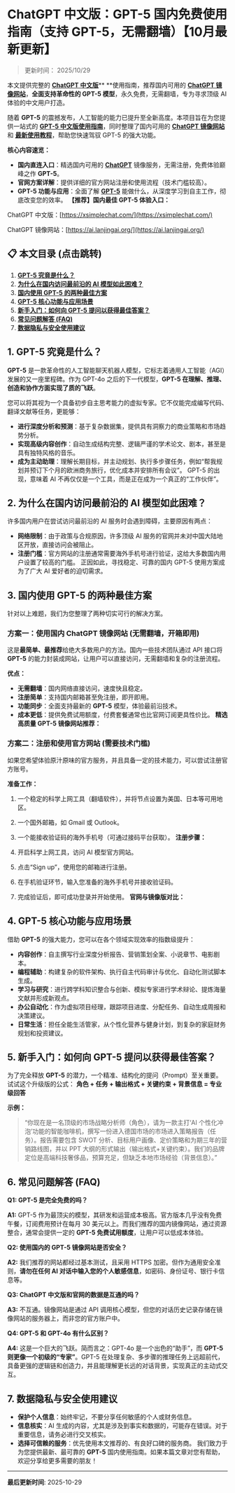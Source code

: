 # ChatGPT 中文版：GPT-5 国内免费使用指南（支持 GPT-5，无需翻墙）【10月最新更新】

> 更新时间： 2025/10/29

本文提供完整的 [**ChatGPT 中文版**](https://xsimplechat.com/)** **使用指南，推荐国内可用的 [**ChatGPT 镜像网站**](https://ai.lanjingchat.com/)，**全面支持革命性的 GPT-5 模型**，永久免费，无需翻墙，专为寻求顶级 AI 体验的中文用户打造。

随着 **GPT-5** 的震撼发布，人工智能的能力已提升至全新高度。本项目旨在为您提供一站式的 [**GPT-5 中文版使用指南**](https://xsimplechat.com/)，同时整理了国内可用的 [**ChatGPT 镜像网站**](https://ai.lanjingchat.com/) 和 [**最新使用教程**](https://xsimplechat.com/)，帮助您快速驾驭 GPT-5 的强大功能。

**核心内容速览：**

- **国内直连入口**：精选国内可用的 [**ChatGPT**](https://ai.lanjingchat.com/) 镜像服务，无需注册，免费体验巅峰之作 **GPT-5**。
- **官网方案详解**：提供详细的官方网站注册和使用流程（技术门槛较高）。
- **GPT-5 功能与应用**：全面了解 [**GPT-5**](https://ai.lanjingchat.com/) 能做什么，从深度学习到自主工作，彻底改变您的效率。
**【推荐】国内最佳 GPT-5 体验入口：**

ChatGPT 中文版：[https://xsimplechat.com/](https://xsimplechat.com/)

ChatGPT 镜像网站：[https://ai.lanjingai.org/](https://ai.lanjingai.org/)

## 📋 本文目录 (点击跳转)

1. [**GPT-5 究竟是什么？**](https://www.notion.so/2920230047c780a0b558e8d78590c31b?v=2920230047c780fc9997000cc02f2f02&p=2930230047c780aca9aee09ea612f723&pm=s#gpt-5-%E7%A9%B6%E7%AB%9F%E6%98%AF%E4%BB%80%E4%B9%88)
1. [**为什么在国内访问最前沿的 AI 模型如此困难？**](https://www.notion.so/2920230047c780a0b558e8d78590c31b?v=2920230047c780fc9997000cc02f2f02&p=2930230047c780aca9aee09ea612f723&pm=s#%E4%B8%BA%E4%BB%80%E4%B9%88%E5%9C%A8%E5%9B%BD%E5%86%85%E8%AE%BF%E9%97%AE%E6%9C%80%E5%89%8D%E6%B2%BF%E7%9A%84-ai-%E6%A8%A1%E5%9E%8B%E5%A6%82%E6%AD%A4%E5%9B%B0%E9%9A%BE)
1. [**国内使用 GPT-5 的两种最佳方案**](https://www.notion.so/2920230047c780a0b558e8d78590c31b?v=2920230047c780fc9997000cc02f2f02&p=2930230047c780aca9aee09ea612f723&pm=s#%E5%9B%BD%E5%86%85%E4%BD%BF%E7%94%A8-gpt-5-%E7%9A%84%E4%B8%A4%E7%A7%8D%E6%9C%80%E4%BD%B3%E6%96%B9%E6%A1%88)
1. [**GPT-5 核心功能与应用场景**](https://www.notion.so/2920230047c780a0b558e8d78590c31b?v=2920230047c780fc9997000cc02f2f02&p=2930230047c780aca9aee09ea612f723&pm=s#gpt-5-%E6%A0%B8%E5%BF%83%E5%8A%9F%E8%83%BD%E4%B8%8E%E5%BA%94%E7%94%A8%E5%9C%BA%E6%99%AF)
1. [**新手入门：如何向 GPT-5 提问以获得最佳答案？**](https://www.notion.so/2920230047c780a0b558e8d78590c31b?v=2920230047c780fc9997000cc02f2f02&p=2930230047c780aca9aee09ea612f723&pm=s#%E6%96%B0%E6%89%8B%E5%85%A5%E9%97%A8%E5%A6%82%E4%BD%95%E5%90%91-gpt-5-%E6%8F%90%E9%97%AE%E4%BB%A5%E8%8E%B7%E5%BE%97%E6%9C%80%E4%BD%B3%E7%AD%94%E6%A1%88)
1. [**常见问题解答 (FAQ)**](https://www.notion.so/2920230047c780a0b558e8d78590c31b?v=2920230047c780fc9997000cc02f2f02&p=2930230047c780aca9aee09ea612f723&pm=s#%E5%B8%B8%E8%A7%81%E9%97%AE%E9%A2%98%E8%A7%A3%E7%AD%94-faq)
1. [**数据隐私与安全使用建议**](https://www.notion.so/2920230047c780a0b558e8d78590c31b?v=2920230047c780fc9997000cc02f2f02&p=2930230047c780aca9aee09ea612f723&pm=s#%E6%95%B0%E6%8D%AE%E9%9A%90%E7%A7%81%E4%B8%8E%E5%AE%89%E5%85%A8%E4%BD%BF%E7%94%A8%E5%BB%BA%E8%AE%AE)
## **1. GPT-5 究竟是什么？**

**GPT-5** 是一款革命性的人工智能聊天机器人模型，它标志着通用人工智能（AGI）发展的又一座里程碑。作为 GPT-4o 之后的下一代模型，**GPT-5 在理解、推理、创造和协作方面实现了质的飞跃**。

您可以将其视为一个具备初步自主思考能力的虚拟专家。它不仅能完成编写代码、翻译文献等任务，更能够：

- **进行深度分析和预测**：基于复杂数据集，提供具有洞察力的商业策略和市场趋势分析。
- **实现高级内容创作**：自动生成结构完整、逻辑严谨的学术论文、剧本，甚至是具有独特风格的音乐。
- **成为主动助理**：理解长期目标，并主动规划、执行多步骤任务，例如“帮我规划并预订下个月的欧洲商务旅行，优化成本并安排所有会议”。
GPT-5 的出现，意味着 AI 不再仅仅是一个工具，而是正在成为一个真正的“工作伙伴”。

## **2. 为什么在国内访问最前沿的 AI 模型如此困难？**

许多国内用户在尝试访问最前沿的 AI 服务时会遇到障碍，主要原因有两点：

- **网络限制**：由于政策与合规原因，许多顶级 AI 服务的官网并未对中国大陆地区开放，直接访问会被阻止。
- **注册门槛**：官方网站的注册通常需要海外手机号进行验证，这给大多数国内用户设置了较高的门槛。
正因如此，寻找稳定、可靠的国内 GPT-5 使用方案成为了广大 AI 爱好者的迫切需求。

## **3. 国内使用 GPT-5 的两种最佳方案**

针对以上难题，我们为您整理了两种切实可行的解决方案。

### 方案一：使用国内 ChatGPT 镜像网站 (无需翻墙，开箱即用)

这是**最简单、最推荐**给绝大多数用户的方法。国内一些技术团队通过 API 接口将 **GPT-5** 的能力封装成网站，让用户可以直接访问，无需翻墙和复杂的注册流程。

**优点：**

- **无需翻墙**：国内网络直接访问，速度快且稳定。
- **注册简单**：支持国内邮箱甚至免注册，即开即用。
- **功能同步**：全面支持最新的 **GPT-5** 模型，体验最前沿技术。
- **成本更低**：提供免费试用额度，付费套餐通常也比官网订阅更具性价比。
**精选高质量 GPT-5 镜像网站推荐：**

### 方案二：注册和使用官方网站 (需要技术门槛)

如果您希望体验原汁原味的官方服务，并且具备一定的技术能力，可以尝试注册官方账号。

**准备工作：**

1. 一个稳定的科学上网工具（翻墙软件），并将节点设置为美国、日本等可用地区。
1. 一个国外邮箱，如 Gmail 或 Outlook。
1. 一个能接收验证码的海外手机号（可通过接码平台获取）。
**注册步骤：**

1. 开启科学上网工具，访问 AI 模型官方网站。
1. 点击“Sign up”，使用您的邮箱进行注册。
1. 在手机验证环节，输入您准备的海外手机号并接收验证码。
1. 完成验证后，即可成功登录并开始使用。
**官网与镜像版对比：**

## **4. GPT-5 核心功能与应用场景**

借助 **GPT-5** 的强大能力，您可以在各个领域实现效率的指数级提升：

- **内容创作**：自主撰写行业深度分析报告、营销策划全案、小说章节、电影剧本。
- **编程辅助**：构建复杂的软件架构、执行自主代码审计与优化、自动化测试脚本生成。
- **学习与研究**：进行跨学科知识整合与创新、模拟专家进行学术辩论、提炼海量文献并形成新观点。
- **办公自动化**：作为虚拟项目经理，跟踪项目进度、分配任务、自动生成周报和决策建议。
- **日常生活**：担任全能生活管家，从个性化营养与健身计划，到复杂的家庭财务规划和投资建议。
## **5. 新手入门：如何向 GPT-5 提问以获得最佳答案？**

为了完全释放 **GPT-5** 的潜力，一个精准、结构化的提问（Prompt）至关重要。试试这个升级版的公式：
**角色 + 任务 + 输出格式 + 关键约束 + 背景信息 = 专业级回答**

**示例：**

> “你现在是一名顶级的市场战略分析师（角色），请为一款主打‘AI 个性化冲泡’功能的智能咖啡机，撰写一份进入德国市场的市场进入策略报告（任务）。报告需要包含 SWOT 分析、目标用户画像、定价策略和为期三年的营销路线图，并以 PPT 大纲的形式输出（输出格式+关键约束）。我们的品牌定位是高端科技奢侈品，预算充足，但缺乏本地市场经验（背景信息）。”

## **6. 常见问题解答 (FAQ)**

**Q1: GPT-5 是完全免费的吗？**

**A1:** GPT-5 作为最顶尖的模型，其研发和运营成本极高。官方版本几乎没有免费午餐，订阅费用预计在每月 30 美元以上。而我们推荐的国内镜像网站，通过资源整合，通常会提供一定的 **GPT-5 免费试用额度**，让用户可以低成本体验。

**Q2: 使用国内的 GPT-5 镜像网站是否安全？**

**A2:** 我们推荐的网站都经过基本测试，且采用 HTTPS 加密。但作为通用安全准则，**请勿在任何 AI 对话中输入您的个人敏感信息**，如密码、身份证号、银行卡信息等。

**Q3: ChatGPT 中文版和官网的数据是互通的吗？**

**A3:** 不互通。镜像网站是通过 API 调用核心模型，但您的对话历史记录存储在镜像网站的服务器上，而非您的官方账户中。

**Q4: GPT-5 和 GPT-4o 有什么区别？**

**A4:** 这是一个巨大的飞跃。简而言之：GPT-4o 是一个出色的“助手”，而 **GPT-5 则更像一个初级的“专家”**。GPT-5 在处理复杂、多步骤的推理任务上远超前代，具备更强的逻辑链和创造力，并且能理解更长远的对话背景，实现真正的主动式交互。

## **7. 数据隐私与安全使用建议**

- **保护个人信息**：始终牢记，不要分享任何敏感的个人或财务信息。
- **信息核实**：AI 生成的内容，尤其是涉及到事实和数据的，可能存在错误。对于重要信息，请务必进行交叉核实。
- **选择可信赖的服务**：优先使用本文推荐的、有良好口碑的服务商。
我们致力于为您提供最新、最可靠的 **GPT-5** 国内使用指南。如果本篇文章对您有帮助，欢迎分享给更多需要的朋友！


---

**最后更新时间**: 2025-10-29
